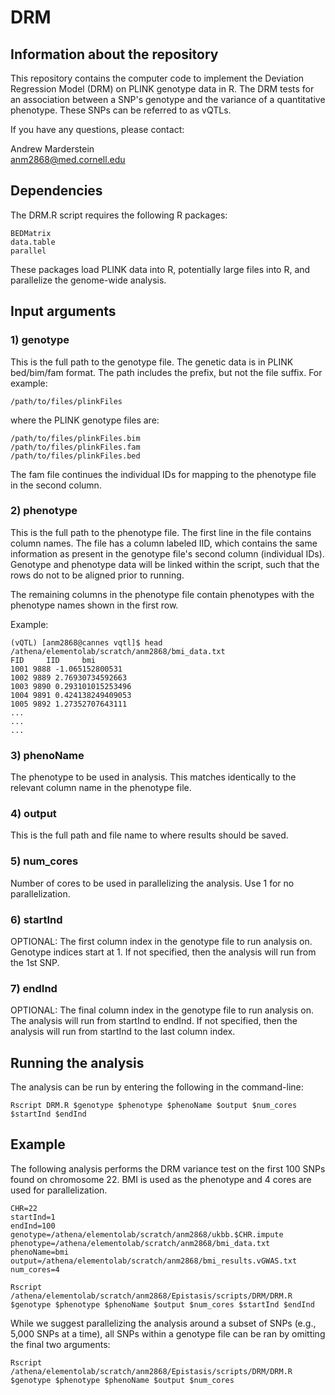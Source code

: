 # DRM

## Information about the repository

This repository contains the computer code to implement the Deviation Regression Model (DRM) on PLINK genotype data in R. The DRM tests for an association between a SNP's genotype and the variance of a quantitative phenotype. These SNPs can be referred to as vQTLs. 

If you have any questions, please contact:

Andrew Marderstein \
anm2868@med.cornell.edu

## Dependencies

The DRM.R script requires the following R packages:

	BEDMatrix
	data.table
	parallel
	
These packages load PLINK data into R, potentially large files into R, and parallelize the genome-wide analysis.

## Input arguments

### 1) genotype

This is the full path to the genotype file. The genetic data is in PLINK bed/bim/fam format. The path includes the prefix, but not the file suffix. For example:

```
/path/to/files/plinkFiles
```

where the PLINK genotype files are:

```
/path/to/files/plinkFiles.bim
/path/to/files/plinkFiles.fam
/path/to/files/plinkFiles.bed
```

The fam file continues the individual IDs for mapping to the phenotype file in the second column.

### 2) phenotype

This is the full path to the phenotype file. The first line in the file contains column names. The file has a column labeled IID, which contains the same information as present in the genotype file's second column (individual IDs). Genotype and phenotype data will be linked within the script, such that the rows do not to be aligned prior to running.

The remaining columns in the phenotype file contain phenotypes with the phenotype names shown in the first row.

Example:

```
(vQTL) [anm2868@cannes vqtl]$ head /athena/elementolab/scratch/anm2868/bmi_data.txt
FID     IID     bmi
1001 9888 -1.065152800531
1002 9889 2.76930734592663
1003 9890 0.293101015253496
1004 9891 0.424138249409053
1005 9892 1.27352707643111
...
...
...
```

### 3) phenoName

The phenotype to be used in analysis. This matches identically to the relevant column name in the phenotype file.

### 4) output

This is the full path and file name to where results should be saved.

### 5) num_cores

Number of cores to be used in parallelizing the analysis. Use 1 for no parallelization.

### 6) startInd

OPTIONAL: The first column index in the genotype file to run analysis on. Genotype indices start at 1. If not specified, then the analysis will run from the 1st SNP.

### 7) endInd
OPTIONAL: The final column index in the genotype file to run analysis on. The analysis will run from startInd to endInd. If not specified, then the analysis will run from startInd to the last column index.



## Running the analysis

The analysis can be run by entering the following in the command-line:

```
Rscript DRM.R $genotype $phenotype $phenoName $output $num_cores $startInd $endInd
```

## Example

The following analysis performs the DRM variance test on the first 100 SNPs found on chromosome 22. BMI is used as the phenotype and 4 cores are used for parallelization. 

```
CHR=22
startInd=1
endInd=100
genotype=/athena/elementolab/scratch/anm2868/ukbb.$CHR.impute
phenotype=/athena/elementolab/scratch/anm2868/bmi_data.txt
phenoName=bmi
output=/athena/elementolab/scratch/anm2868/bmi_results.vGWAS.txt
num_cores=4

Rscript /athena/elementolab/scratch/anm2868/Epistasis/scripts/DRM/DRM.R $genotype $phenotype $phenoName $output $num_cores $startInd $endInd
```

While we suggest parallelizing the analysis around a subset of SNPs (e.g., 5,000 SNPs at a time), all SNPs within a genotype file can be ran by omitting the final two arguments:

```
Rscript /athena/elementolab/scratch/anm2868/Epistasis/scripts/DRM/DRM.R $genotype $phenotype $phenoName $output $num_cores
```

